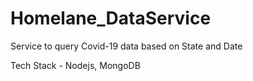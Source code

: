 # Homelane_DataService

Service to query Covid-19 data based on State and Date

Tech Stack - Nodejs, MongoDB
